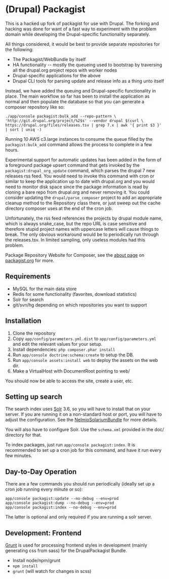 (Drupal) Packagist
=========

This is a hacked up fork of packagist for use with Drupal. The forking and
hacking was done for want of a fast way to experiment with the problem domain
while developing the Drupal-specific functionality separately.

All things considered, it would be best to provide separate repositories for the
following:

* The Packagist/WebBundle by itself
* HA functionality -- mostly the queueing used to bootstrap by traversing all
  the drupal.org project repos with worker nodes
* Drupal-specific applications for the above
* Drupal CLI tools for parsing update and release info as a thing unto itself

Instead, we have added the queuing and Drupal-specific functionality in place.
The main workflow so far has been to install the application as normal and then
populate the database so that you can generate a composer repository like so:

```
./app/console packagist:bulk_add --repo-pattern \
'http://git.drupal.org/project/%2$s' --vendor drupal $(curl \
https://drupal.org/files/releases.tsv | grep 7.x | awk '{ print $3 }' | sort | uniq -)
```

Running 10 AWS c3.large instances to consume the queue filled by the
`packagist:bulk_add` command allows the process to complete in a few hours.

Experimental support for automatic updates has been added in the form of
a foreground package upsert command that gets invoked by the
`packagist:drupal_org_update` command, which parses the drupal 7 new releases
rss feed. You would need to invoke this command with cron or similar to keep the
application up to date with drupal.org and you would need to monitor disk space
since the package information is read by cloning a bare repo from drupal.org and
never removing it. You could consider updating the `drupal/parse_composer`
project to add an appropriate cleanup method to the Repository class there, or
just sweep out the cache directory composer uses at the end of the cron job.

Unfortunately, the rss feed references the projects by drupal module name, which
is always snake_case, but the repo URL is case sensitive and therefore stupid
project names with uppercase letters will cause things to break. The only
obvious workaround would be to periodically run through the releases.tsv. In
limited sampling, only useless modules had this problem.

Package Repository Website for Composer, see the [about page](http://packagist.org/about) on [packagist.org](http://packagist.org/) for more.

Requirements
------------

- MySQL for the main data store
- Redis for some functionality (favorites, download statistics)
- Solr for search
- git/svn/hg depending on which repositories you want to support

Installation
------------

1. Clone the repository
2. Copy `app/config/parameters.yml.dist` to `app/config/parameters.yml` and edit the relevant values for your setup.
3. Install dependencies: `php composer.phar install`
4. Run `app/console doctrine:schema:create` to setup the DB.
5. Run `app/console assets:install web` to deploy the assets on the web dir.
6. Make a VirtualHost with DocumentRoot pointing to web/

You should now be able to access the site, create a user, etc.

Setting up search
-----------------

The search index uses [Solr](http://lucene.apache.org/solr/) 3.6, so you will have to install that on your server.
If you are running it on a non-standard host or port, you will have to adjust the configuration. See the
[NelmioSolariumBundle](https://github.com/nelmio/NelmioSolariumBundle) for more details.

You will also have to configure Solr. Use the `schema.xml` provided in the doc/ directory for that.

To index packages, just run `app/console packagist:index`. It is recommended to set up a cron job for
this command, and have it run every few minutes.

Day-to-Day Operation
--------------------

There are a few commands you should run periodically (ideally set up a cron job running every minute or so):

    app/console packagist:update --no-debug --env=prod
    app/console packagist:dump --no-debug --env=prod
    app/console packagist:index --no-debug --env=prod

The latter is optional and only required if you are running a solr server.

Development: Frontend
---------------------

[Grunt](http://gruntjs.com/) is used for processing frontend styles in
development (mainly generating css from sass) for the DrupalPackagist Bundle.

- Install node/npm/grunt
- `npm install`
- `grunt` (will watch for changes in scss)
